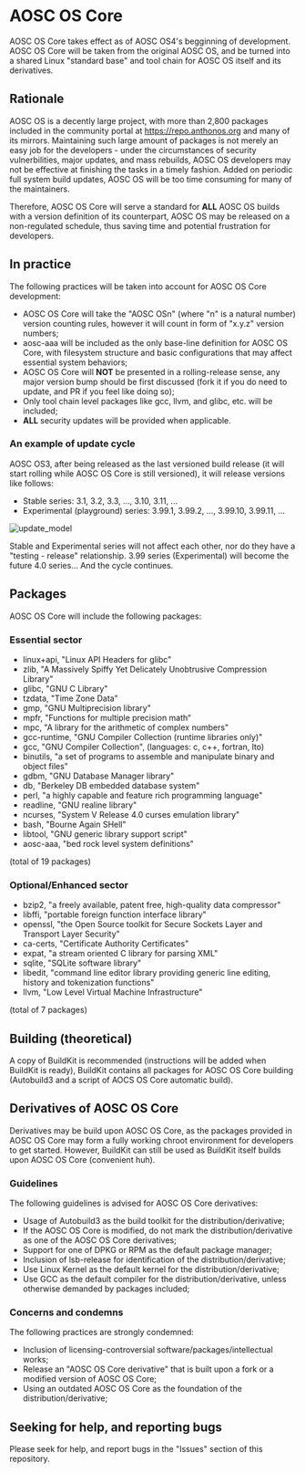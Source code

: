 # AOSC OS Core
AOSC OS Core takes effect as of AOSC OS4's begginning of development. AOSC OS Core will be taken from the original AOSC OS, and be turned into a shared Linux "standard base" and tool chain for AOSC OS itself and its derivatives.

## Rationale
AOSC OS is a decently large project, with more than 2,800 packages included in the community portal at https://repo.anthonos.org and many of its mirrors. Maintaining such large amount of packages is not merely an easy job for the developers - under the circumstances of security vulnerbilities, major updates, and mass rebuilds, AOSC OS developers may not be effective at finishing the tasks in a timely fashion. Added on periodic full system build updates, AOSC OS will be too time consuming for many of the maintainers.

Therefore, AOSC OS Core will serve a standard for **ALL** AOSC OS builds with a version definition of its counterpart, AOSC OS may be released on a non-regulated schedule, thus saving time and potential frustration for developers.

## In practice
The following practices will be taken into account for AOSC OS Core development:

* AOSC OS Core will take the "AOSC OSn" (where "n" is a natural number) version counting rules, however it will count in form of "x.y.z" version numbers;
* aosc-aaa will be included as the only base-line definition for AOSC OS Core, with filesystem structure and basic configurations that may affect essential system behaviors;
* AOSC OS Core will **NOT** be presented in a rolling-release sense, any major version bump should be first discussed (fork it if you do need to update, and PR if you feel like doing so);
* Only tool chain level packages like gcc, llvm, and glibc, etc. will be included;
* **ALL** security updates will be provided when applicable.

### An example of update cycle
AOSC OS3, after being released as the last versioned build release (it will start rolling while AOSC OS Core is still versioned), it will release versions like follows:

* Stable series: 3.1, 3.2, 3.3, ..., 3.10, 3.11, ...
* Experimental (playground) series: 3.99.1, 3.99.2, ..., 3.99.10, 3.99.11, ...

![update_model](https://github.com/AOSC-Dev/aosc-os-core/raw/master/assets/images/AOSC%20OS%20Core%20Rationale%2C%20update%20model.png)

Stable and Experimental series will not affect each other, nor do they have a "testing - release" relationship. 3.99 series (Experimental) will become the future 4.0 series... And the cycle continues.

## Packages
AOSC OS Core will include the following packages:

### Essential sector

* linux+api, "Linux API Headers for glibc"
* zlib, "A Massively Spiffy Yet Delicately Unobtrusive Compression Library"
* glibc, "GNU C Library"
* tzdata, "Time Zone Data"
* gmp, "GNU Multiprecision library"
* mpfr, "Functions for multiple precision math“
* mpc, "A library for the arithmetic of complex numbers"
* gcc-runtime, "GNU Compiler Collection (runtime libraries only)"
* gcc, "GNU Compiler Collection", (languages: c, c++, fortran, lto)
* binutils, "a set of programs to assemble and manipulate binary and object files"
* gdbm, "GNU Database Manager library"
* db, "Berkeley DB embedded database system"
* perl, "a highly capable and feature rich programming language"
* readline, "GNU realine library"
* ncurses, "System V Release 4.0 curses emulation library"
* bash, "Bourne Again SHell"
* libtool, "GNU generic library support script"
* aosc-aaa, "bed rock level system definitions"

(total of 19 packages)

### Optional/Enhanced sector

* bzip2, "a freely available, patent free, high-quality data compressor"
* libffi, "portable foreign function interface library"
* openssl, "the Open Source toolkit for Secure Sockets Layer and Transport Layer Security"
* ca-certs, "Certificate Authority Certificates"
* expat, "a stream oriented C library for parsing XML"
* sqlite, "SQLite software library"
* libedit, "command line editor library providing generic line editing, history and tokenization functions"
* llvm, "Low Level Virtual Machine Infrastructure"

(total of 7 packages)

## Building (theoretical)
A copy of BuildKit is recommended (instructions will be added when BuildKit is ready), BuildKit contains all packages for AOSC OS Core building (Autobuild3 and a script of AOCS OS Core automatic build).

## Derivatives of AOSC OS Core
Derivatives may be build upon AOSC OS Core, as the packages provided in AOSC OS Core may form a fully working chroot environment for developers to get started. However, BuildKit can still be used as BuildKit itself builds upon AOSC OS Core (convenient huh).

### Guidelines
The following guidelines is advised for AOSC OS Core derivatives:

* Usage of Autobuild3 as the build toolkit for the distribution/derivative;
* If the AOSC OS Core is modified, do not mark the distribution/derivative as one of the AOSC OS Core derivatives;
* Support for one of DPKG or RPM as the default package manager;
* Inclusion of lsb-release for identification of the distribution/derivative;
* Use Linux Kernel as the default kernel for the distribution/derivative;
* Use GCC as the default compiler for the distribution/derivative, unless otherwise demanded by packages included;

### Concerns and condemns
The following practices are strongly condemned:

* Inclusion of licensing-controversial software/packages/intellectual works;
* Release an "AOSC OS Core derivative" that is built upon a fork or a modified version of AOSC OS Core;
* Using an outdated AOSC OS Core as the foundation of the distribution/derivative;

## Seeking for help, and reporting bugs
Please seek for help, and report bugs in the "Issues" section of this repository.
